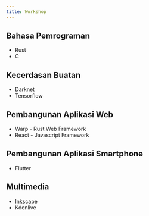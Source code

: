 ```yaml
---
title: Workshop
---
```


## Bahasa Pemrograman
- Rust
- C

## Kecerdasan Buatan
- Darknet
- Tensorflow

## Pembangunan Aplikasi Web
- Warp - Rust Web Framework
- React - Javascript Framework

## Pembangunan Aplikasi Smartphone
- Flutter

## Multimedia
- Inkscape
- Kdenlive
